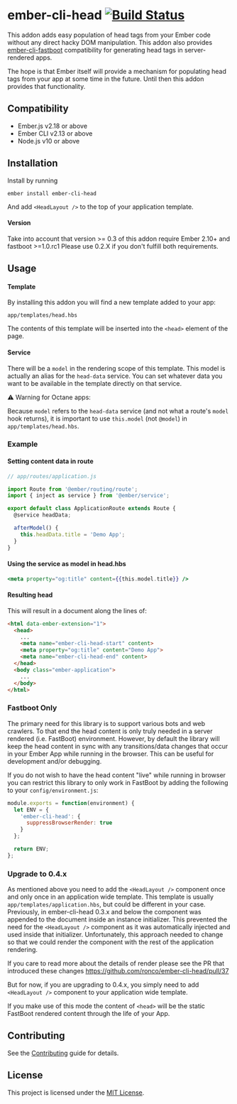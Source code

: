 # ember-cli-head [![Build Status](https://github.com/ronco/ember-cli-head/workflows/Build/badge.svg?branch=master)](https://github.com/ronco/ember-cli-head/actions?query=branch%3Amaster+workflow%3A%22Build%22)

This addon adds easy population of head tags from your Ember code
without any direct hacky DOM manipulation.  This addon also provides
[ember-cli-fastboot](https://github.com/tildeio/ember-cli-fastboot)
compatibility for generating head tags in server-rendered apps.

The hope is that Ember itself will provide a mechanism for populating
head tags from your app at some time in the future.  Until then this
addon provides that functionality.

## Compatibility

* Ember.js v2.18 or above
* Ember CLI v2.13 or above
* Node.js v10 or above

## Installation

Install by running

```
ember install ember-cli-head
```

And add `<HeadLayout />` to the top of your application template.

#### Version
Take into account that version >= 0.3 of this addon require Ember 2.10+ and fastboot >=1.0.rc1
Please use 0.2.X if you don't fulfill both requirements.

## Usage

#### Template

By installing this addon you will find a new template added to your
app:

```
app/templates/head.hbs
```

The contents of this template will be inserted into the `<head>`
element of the page.


#### Service

There will be a `model` in the rendering scope of this template.  This
model is actually an alias for the `head-data` service.  You can set
whatever data you want to be available in the template directly on
that service.

⚠️ Warning for Octane apps:

Because `model` refers to the `head-data` service (and not what a route's `model` hook returns), it is important to use `this.model` (not `@model`) in `app/templates/head.hbs`.

### Example

#### Setting content data in route

```javascript
// app/routes/application.js

import Route from '@ember/routing/route';
import { inject as service } from '@ember/service';

export default class ApplicationRoute extends Route {
  @service headData;

  afterModel() {
    this.headData.title = 'Demo App';
  }
}
```

#### Using the service as model in head.hbs

```handlebars
<meta property="og:title" content={{this.model.title}} />
```

#### Resulting head

This will result in a document along the lines of:

```html
<html data-ember-extension="1">
  <head>
    ...
    <meta name="ember-cli-head-start" content>
    <meta property="og:title" content="Demo App">
    <meta name="ember-cli-head-end" content>
  </head>
  <body class="ember-application">
    ...
  </body>
</html>
```

### Fastboot Only

The primary need for this library is to support various bots and web crawlers.  To that end the head content is only truly needed in a server rendered (i.e. FastBoot) environment.  However, by default the library will keep the head content in sync with any transitions/data changes that occur in your Ember App while running in the browser.  This can be useful for development and/or debugging.

If you do not wish to have the head content "live" while running in browser you can restrict this library to only work in FastBoot by adding the following to your `config/environment.js`:

```javascript
module.exports = function(environment) {
  let ENV = {
    'ember-cli-head': {
      suppressBrowserRender: true
    }
  };

  return ENV;
};
```

### Upgrade to 0.4.x

As mentioned above you need to add the `<HeadLayout />` component once and only once in an application wide template.  This template is usually `app/templates/application.hbs`, but could be different in your case.  Previously, in ember-cli-head 0.3.x and below the component was appended to the document inside an instance initializer.  This prevented the need for the `<HeadLayout />` component as it was automatically injected and used inside that initializer.  Unfortunately, this approach needed to change so that we could render the component with the rest of the application rendering.

If you care to read more about the details of render please see the PR that introduced these changes https://github.com/ronco/ember-cli-head/pull/37

But for now, if you are upgrading to 0.4.x, you simply need to add `<HeadLayout />` component to your application wide template.

If you make use of this mode the content of `<head>` will be the static FastBoot rendered content through the life of your App.

## Contributing

See the [Contributing](CONTRIBUTING.md) guide for details.

## License

This project is licensed under the [MIT License](LICENSE.md).
